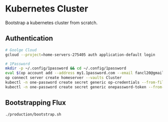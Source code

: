 # Kubernetes Cluster

Bootstrap a kubernetes cluster from scratch.

## Authentication
```bash
# Goolge Cloud
gcloud --project=home-servers-275405 auth application-default login

# 1Password
mkdir -p ~/.config/1password && cd ~/.config/1password
eval $(op account add --address my1.1password.com --email fancl20@gmail.com --signin)
op connect server create homeserver --vaults Cluster
kubectl -n one-password create secret generic op-credentials --from-file=1password-credentials.json=./1password-credentials.json
kubectl -n one-password create secret generic onepassword-token --from-literal=token=$(op connect token create --server homeserver --vault Cluster onepassword-operator)
```

## Bootstrapping Flux
```bash
./production/bootstrap.sh
```
